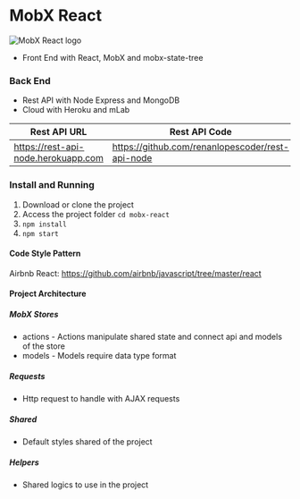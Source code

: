 
# MobX React

![MobX React logo](https://cdn-images-1.medium.com/max/1000/1*fVyLVvnbisXOgh1v3EhTrg.png)

- Front End with React, MobX and mobx-state-tree

### Back End
- Rest API with Node Express and MongoDB
- Cloud with Heroku and mLab

| Rest API URL | Rest API Code |
|--|--|
| https://rest-api-node.herokuapp.com | https://github.com/renanlopescoder/rest-api-node |

### Install and Running

1. Download or clone the project
2. Access the project folder `cd mobx-react`
3. `npm install`
4. `npm start`

#### Code Style Pattern
Airbnb React: https://github.com/airbnb/javascript/tree/master/react

#### Project Architecture
##### MobX Stores
- actions - Actions manipulate shared state and connect api and models of the store
- models - Models require data type format

##### Requests
- Http request to handle with AJAX requests

##### Shared
- Default styles shared of the project

##### Helpers
- Shared logics to use in the project
